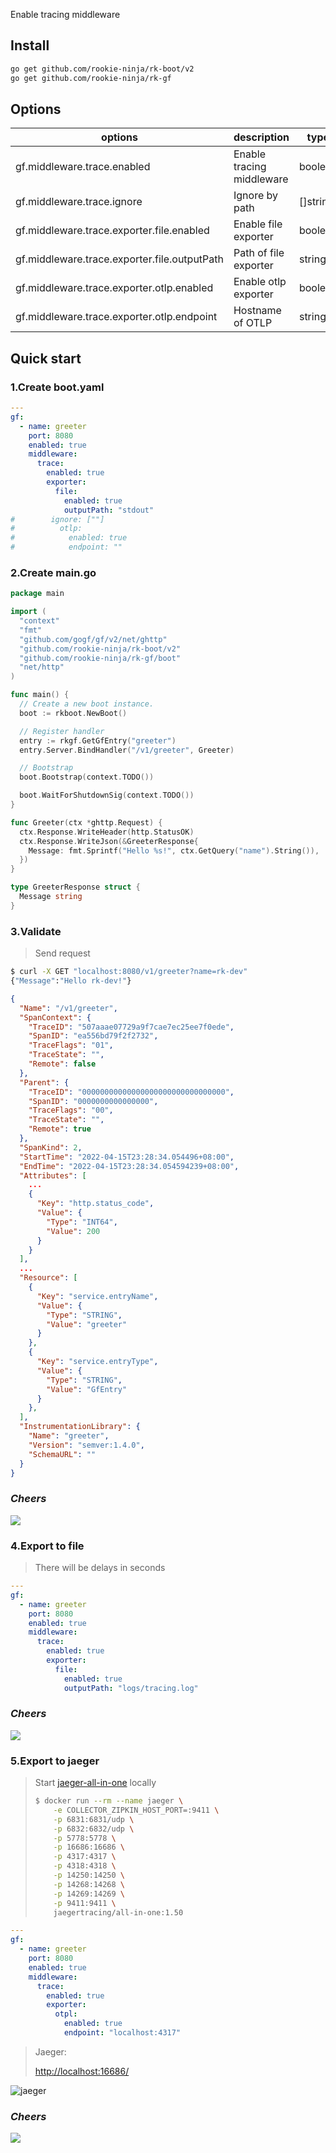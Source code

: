 Enable tracing middleware

## Install
```bash
go get github.com/rookie-ninja/rk-boot/v2
go get github.com/rookie-ninja/rk-gf
```

## Options
| options                                                  | description                  | type     | default                          |
|----------------------------------------------------------|------------------------------|----------|----------------------------------|
| gf.middleware.trace.enabled                              | Enable tracing middleware    | boolean  | false                            |
| gf.middleware.trace.ignore                             | Ignore by path               | []string | []                               |
| gf.middleware.trace.exporter.file.enabled              | Enable file exporter         | boolean  | false                            |
| gf.middleware.trace.exporter.file.outputPath           | Path of file exporter        | string   | stdout                           |
| gf.middleware.trace.exporter.otlp.enabled              | Enable otlp exporter   | boolean  | false                            |
| gf.middleware.trace.exporter.otlp.endpoint             | Hostname of OTLP            | string   | localhost                        |

## Quick start
### 1.Create boot.yaml
```yaml
---
gf:
  - name: greeter
    port: 8080
    enabled: true
    middleware:
      trace:
        enabled: true
        exporter:
          file:
            enabled: true
            outputPath: "stdout"
#        ignore: [""]
#          otlp:
#            enabled: true
#            endpoint: ""

```

### 2.Create main.go
```go
package main

import (
  "context"
  "fmt"
  "github.com/gogf/gf/v2/net/ghttp"
  "github.com/rookie-ninja/rk-boot/v2"
  "github.com/rookie-ninja/rk-gf/boot"
  "net/http"
)

func main() {
  // Create a new boot instance.
  boot := rkboot.NewBoot()

  // Register handler
  entry := rkgf.GetGfEntry("greeter")
  entry.Server.BindHandler("/v1/greeter", Greeter)

  // Bootstrap
  boot.Bootstrap(context.TODO())

  boot.WaitForShutdownSig(context.TODO())
}

func Greeter(ctx *ghttp.Request) {
  ctx.Response.WriteHeader(http.StatusOK)
  ctx.Response.WriteJson(&GreeterResponse{
    Message: fmt.Sprintf("Hello %s!", ctx.GetQuery("name").String()),
  })
}

type GreeterResponse struct {
  Message string
}
```

### 3.Validate
> Send request

```bash
$ curl -X GET "localhost:8080/v1/greeter?name=rk-dev"
{"Message":"Hello rk-dev!"}
```

```json
{
  "Name": "/v1/greeter",
  "SpanContext": {
    "TraceID": "507aaae07729a9f7cae7ec25ee7f0ede",
    "SpanID": "ea556bd79f2f2732",
    "TraceFlags": "01",
    "TraceState": "",
    "Remote": false
  },
  "Parent": {
    "TraceID": "00000000000000000000000000000000",
    "SpanID": "0000000000000000",
    "TraceFlags": "00",
    "TraceState": "",
    "Remote": true
  },
  "SpanKind": 2,
  "StartTime": "2022-04-15T23:28:34.054496+08:00",
  "EndTime": "2022-04-15T23:28:34.054594239+08:00",
  "Attributes": [
    ...
    {
      "Key": "http.status_code",
      "Value": {
        "Type": "INT64",
        "Value": 200
      }
    }
  ],
  ...
  "Resource": [
    {
      "Key": "service.entryName",
      "Value": {
        "Type": "STRING",
        "Value": "greeter"
      }
    },
    {
      "Key": "service.entryType",
      "Value": {
        "Type": "STRING",
        "Value": "GfEntry"
      }
    },
  ],
  "InstrumentationLibrary": {
    "Name": "greeter",
    "Version": "semver:1.4.0",
    "SchemaURL": ""
  }
}
```

### _**Cheers**_
![](../../../../img/user-guide/cheers.png)

### 4.Export to file
> There will be delays in seconds

```yaml
---
gf:
  - name: greeter
    port: 8080
    enabled: true
    middleware:
      trace:
        enabled: true
        exporter:
          file:
            enabled: true
            outputPath: "logs/tracing.log"
```

### _**Cheers**_
![](../../../../img/user-guide/cheers.png)

### 5.Export to jaeger

> Start [jaeger-all-in-one](https://www.jaegertracing.io/docs/1.50/getting-started/) locally
> ```bash
> $ docker run --rm --name jaeger \
>     -e COLLECTOR_ZIPKIN_HOST_PORT=:9411 \
>     -p 6831:6831/udp \
>     -p 6832:6832/udp \
>     -p 5778:5778 \
>     -p 16686:16686 \
>     -p 4317:4317 \
>     -p 4318:4318 \
>     -p 14250:14250 \
>     -p 14268:14268 \
>     -p 14269:14269 \
>     -p 9411:9411 \
>     jaegertracing/all-in-one:1.50
> ```

```yaml
---
gf:
  - name: greeter
    port: 8080
    enabled: true
    middleware:
      trace:
        enabled: true
        exporter:
          otpl:
            enabled: true
            endpoint: "localhost:4317"
```

> Jaeger:
>
> [http://localhost:16686/](http://localhost:16686/)

![jaeger](../../../../img/user-guide/gin/basic/gin-trace.png)

### _**Cheers**_
![](../../../../img/user-guide/cheers.png)